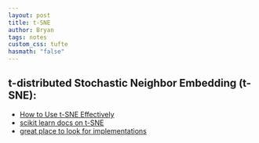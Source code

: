 ```yaml
---
layout: post
title: t-SNE
author: Bryan
tags: notes
custom_css: tufte
hasmath: "false"
---
```

## t-distributed Stochastic Neighbor Embedding (t-SNE):

* [How to Use t-SNE Effectively](https://distill.pub/2016/misread-tsne/)
* [scikit learn docs on t-SNE](https://scikit-learn.org/stable/modules/generated/sklearn.manifold.TSNE.html)
* [great place to look for implementations](https://lvdmaaten.github.io/tsne/)

